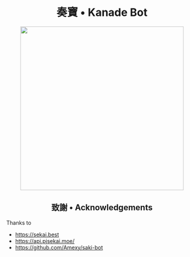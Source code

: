 <h1 align="center">奏寶 • Kanade Bot</h1>

<p align="center">
<img src="https://i.imgur.com/oXEl8tP.jpg" width="430" height="430" />
</p>

<h2 align="center">致謝 • Acknowledgements</h2> 

Thanks to
- https://sekai.best
- https://api.pjsekai.moe/
- https://github.com/Amexy/saki-bot

